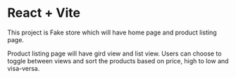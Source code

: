 # React + Vite

This project is Fake store which will have home page and product listing page.

Product listing page will have gird view and list view.
Users can choose to toggle between views and sort the products based on price, high to low and visa-versa.
